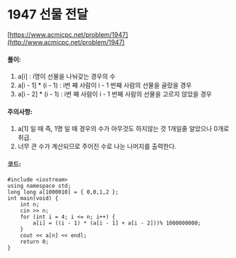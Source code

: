 # 1947 선물 전달

[https://www.acmicpc.net/problem/1947](http://www.acmicpc.net/problem/1947)

#### **풀이:**
1. a[i]
	: i명이 선물을 나눠갖는 경우의 수
2. a[i - 1] * (i - 1)
	: i번 째 사람이 i - 1 번째 사람의 선물을 골랐을 경우
2. a[i - 2] * (i - 1)
	: i번 째 사람이 i - 1 번째 사람의 선물을 고르지 않았을 경우
    
#### **주의사항:**
1. a[1] 일 때 즉, 1명 일 때 경우의 수가 아무것도 하지않는 것 1개일줄 알았으나 0개로 취급.
2. 너무 큰 수가 계산되므로 주어진 수로 나눈 나머지를 출력한다.

#### **코드:**

```
#include <iostream>
using namespace std;
long long a[1000010] = { 0,0,1,2 };
int main(void) {
	int n;
	cin >> n;
	for (int i = 4; i <= n; i++) {
		a[i] = ((i - 1) * (a[i - 1] + a[i - 2]))% 1000000000;
	}
	cout << a[n] << endl;
	return 0;
}
```

